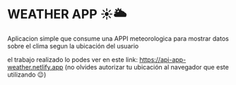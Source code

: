 # WEATHER APP ☀️🌥

Aplicacion simple que consume una APPI meteorologica para mostrar datos sobre el clima segun la ubicación del usuario 

el trabajo realizado lo podes ver en este link: https://api-app-weather.netlify.app (no olvides autorizar tu ubicación al navegador que este utilizando 😉)


